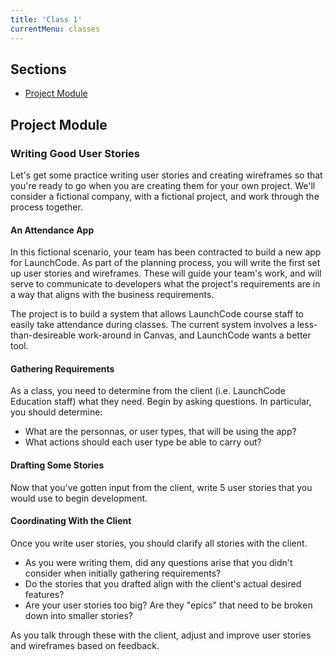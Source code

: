 ```yaml
---
title: 'Class 1'
currentMenu: classes
---
```

## Sections

- [Project Module](#project-module)

## Project Module

### Writing Good User Stories

Let's get some practice writing user stories and creating wireframes so that you're ready to go when you are creating them for your own project. We'll consider a fictional company, with a fictional project, and work through the process together.

#### An Attendance App

In this fictional scenario, your team has been contracted to build a new app for LaunchCode. As part of the planning process, you will write the first set up user stories and wireframes. These will guide your team's work, and will serve to communicate to developers what the project's requirements are in a way that aligns with the business requirements.

The project is to build a system that allows LaunchCode course staff to easily take attendance during classes. The current system involves a less-than-desireable work-around in Canvas, and LaunchCode wants a better tool.

#### Gathering Requirements

As a class, you need to determine from the client (i.e. LaunchCode Education staff) what they need. Begin by asking questions. In particular, you should determine:

- What are the personnas, or user types, that will be using the app?
- What actions should each user type be able to carry out?

#### Drafting Some Stories

Now that you've gotten input from the client, write 5 user stories that you would use to begin development.

#### Coordinating With the Client

Once you write user stories, you should clarify all stories with the client. 

- As you were writing them, did any questions arise that you didn't consider when initially gathering requirements? 
- Do the stories that you drafted align with the client's actual desired features? 
- Are your user stories too big? Are they "epics" that need to be broken down into smaller stories?

As you talk through these with the client, adjust and improve user stories and wireframes based on feedback.
